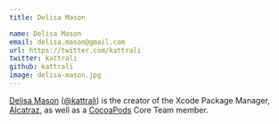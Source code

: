 ```yaml
---
title: Delisa Mason

name: Delisa Mason
email: delisa.mason@gmail.com
url: https://twitter.com/kattrali
twitter: kattrali
github: kattrali
image: delisa-mason.jpg
---
```


[Delisa Mason](https://delisa.me)
([@kattrali](https://twitter.com/kattrali))
is the creator of the Xcode Package Manager,
[Alcatraz](https://alcatraz.io),
as well as a [CocoaPods](https://cocoapods.org) Core Team member.
